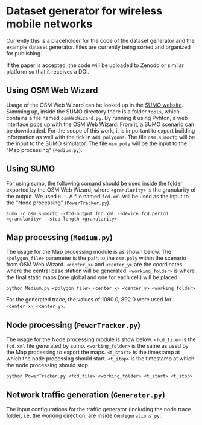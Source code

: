 # Dataset generator for wireless mobile networks


Currently this is a placeholder for the code of the dataset generator and the example dataset generator. Files are currently being sorted and organized for publishing.

If the paper is accepted, the code will be uploaded to Zenodo or similar platform so that it receives a DOI.

## Using OSM Web Wizard

Usage of the OSM Web Wizard can be looked up in the [SUMO website](https://sumo.dlr.de/docs/Tutorials/OSMWebWizard.html). Summing up, inside the SUMO directory there is a folder `tools`, which contains a file named `osmWebWizard.py`. By running it using Pyhton, a web interface pops up with the OSM Web Wizard. From it, a SUMO scenario can be downloaded. For the scope of this work, it is important to export building information as well with the tick in `Add polygons`. The file `osm.sumocfg` will be the input to the SUMO simulator. The file `osm.poly` will be the input to the "Map processing" (`Medium.py`).

## Using SUMO

For using sumo, the following comand should be used inside the folder exported by the OSM Web Wizard, where `<granularity>` is the granularity of the output. We used `0.1`. A file named `fcd.xml` will be used as the input to the "Node processing" (`PowerTracker.py`).

```
sumo -c osm.sumocfg --fcd-output fcd.xml --device.fcd.period <granularity> --step-length <granularity>
```

## Map processing (`Medium.py`)

The usage for the Map processing module is as shown below. The `<polygon_file>` parameter is the path to the `osm.poly` within the scenario from OSM Web Wizard. `<center_x>` and `<center_y>` are the coordinates where the central base station will be generated. `<working_folder>` is where the final static maps (one global and one for each cell) will be placed. 

```
python Medium.py <polygon_file> <center_x> <center_y> <working_folder>
```

For the generated trace, the values of 1080.0, 892.0 were used for `<center_x>`, `<center_y>`.

## Node processing (`PowerTracker.py`)

The usage for the Node processing module is show below. `<fcd_file>` is the `fcd.xml` file generated by sumo. `<working_folder>` is the same as used by the Map processing to export the maps. `<t_start>` is the timestamp at which the node processing should start. `<t_stop>` is the timestamp at which the node processing should stop.

```
python PowerTracker.py <fcd_file> <working_folder> <t_start> <t_stop>
```

## Network traffic generation (`Generator.py`)

The input configurations for the traffic generator (including the node trace folder, i.e. the working direction, are inside `Configurations.py`.
